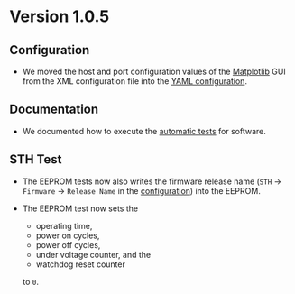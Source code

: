 # Version 1.0.5

## Configuration

- We moved the host and port configuration values of the [Matplotlib](https://matplotlib.org) GUI from the XML configuration file into the [YAML configuration](../Configuration/config.yaml).

## Documentation

- We documented how to execute the [automatic tests](Guidelines/Test.md) for software.

## STH Test

- The EEPROM tests now also writes the firmware release name (`STH` → `Firmware` → `Release Name` in the [configuration](../Configuration/config.yaml)) into the EEPROM.
- The EEPROM test now sets the

  - operating time,
  - power on cycles,
  - power off cycles,
  - under voltage counter, and the
  - watchdog reset counter

  to `0`.
